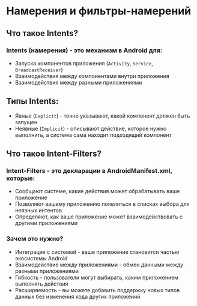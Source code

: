 # Намерения и фильтры-намерений

## Что такое Intents?
### Intents (намерения) - это механизм в Android для:
- Запуска компонентов приложения (```Activity```, ```Service```, ```BroadcastReceiver```)
- Взаимодействия между компонентами внутри приложения
- Взаимодействия между разными приложениями

## Типы Intents:
- Явные (`Explicit`) - точно указывают, какой компонент должен быть запущен
- Неявные (`Implicit`) - описывают действие, которое нужно выполнить, а система сама находит подходящий компонент

## Что такое Intent-Filters?
### Intent-Filters - это декларации в AndroidManifest.xml, которые:
- Сообщают системе, какие действия может обрабатывать ваше приложение
- Позволяют вашему приложению появляться в списках выбора для неявных интентов
- Определяют, как ваше приложение может взаимодействовать с другими приложениями

### Зачем это нужно?
- Интеграция с системой - ваше приложение становится частью экосистемы Android
- Взаимодействие между приложениями - обмен данными между разными приложениями
- Гибкость - пользователи могут выбирать, каким приложением выполнять действия
- Расширяемость - вы можете добавить поддержку новых типов данных без изменения кода других приложений
